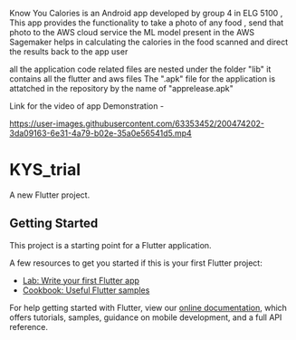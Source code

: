 Know You Calories is an Android app developed by group 4 in ELG 5100 ,
This app provides the functionality to take a photo of any food , send that photo to the AWS cloud service the ML model present in the AWS Sagemaker helps in calculating the calories in the food scanned and direct the results back to the app user 

all the application code related files are nested under the folder "lib" it contains all the flutter and aws files 
The ".apk" file for the application is attatched in the repository by the name of "apprelease.apk"

Link for the video of app Demonstration - 

https://user-images.githubusercontent.com/63353452/200474202-3da09163-6e31-4a79-b02e-35a0e56541d5.mp4

# KYS_trial

A new Flutter project.

## Getting Started

This project is a starting point for a Flutter application.

A few resources to get you started if this is your first Flutter project:

- [Lab: Write your first Flutter app](https://flutter.dev/docs/get-started/codelab)
- [Cookbook: Useful Flutter samples](https://flutter.dev/docs/cookbook)

For help getting started with Flutter, view our
[online documentation](https://flutter.dev/docs), which offers tutorials,
samples, guidance on mobile development, and a full API reference.

